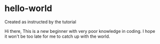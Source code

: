 # hello-world
Created as instructed by the tutorial

Hi there,
This is a new beginner with very poor knowledge in coding.
I hope it won't be too late for me to catch up with the world.
